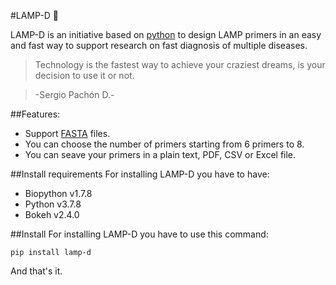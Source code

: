 #LAMP-D 🧬

LAMP-D is an initiative based on [python](http://https://www.python.org "python") to design LAMP primers in an easy and fast way to support research on fast diagnosis of multiple diseases.
> Technology is the fastest way to achieve your craziest dreams, is your decision to use it or not.

>    -Sergio Pachón D.-

##Features:
* Support [FASTA](https://es.wikipedia.org/wiki/Formato_FASTA "FASTA") files.
* You can choose the number of primers starting from 6 primers to 8.
* You can seave your primers in a plain text, PDF, CSV or Excel file.

##Install requirements
For installing LAMP-D you have to have:
* Biopython v1.7.8
* Python v3.7.8
* Bokeh v2.4.0

##Install
For installing LAMP-D you have to use this command:

`pip install lamp-d`

And that's it.